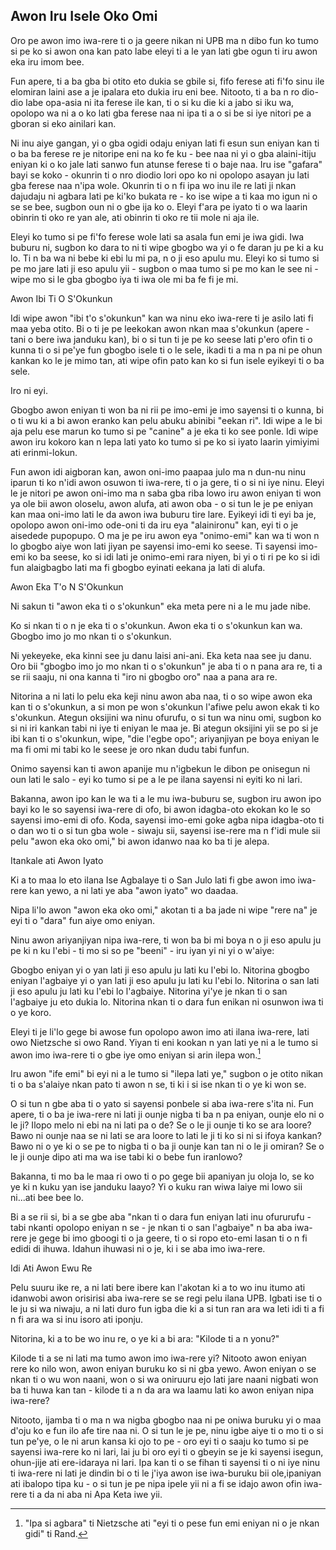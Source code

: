 ## Awon Iru Isele Oko Omi


Oro pe awon imo iwa-rere ti o ja geere nikan ni UPB ma n dibo fun ko tumo si pe ko si awon ona kan pato labe eleyi ti a le yan lati gbe ogun ti iru awon eka iru imom bee.
 

Fun apere, ti a ba gba bi otito eto dukia se gbile si, fifo ferese ati fi'fo sinu ile elomiran laini ase a je ipalara eto dukia iru eni bee. Nitooto, ti a ba n ro dio-dio labe opa-asia ni ita ferese ile kan, ti o si ku die ki a jabo si iku wa, opolopo wa ni a o ko lati gba ferese naa ni ipa ti a o si be si iye nitori pe a gboran si eko ainilari kan.


Ni inu aiye gangan, yi o gba ogidi odaju eniyan lati fi esun sun eniyan kan ti o ba ba ferese re je nitoripe eni na ko fe ku - bee naa ni yi o gba alaini-itiju eniyan ki o ko jale lati sanwo fun atunse ferese ti o baje naa. Iru ise "gafara" bayi se koko - okunrin ti o nro diodio lori opo ko ni opolopo asayan ju lati gba ferese naa n'ipa wole. Okunrin ti o n fi ipa wo inu ile re lati ji nkan dajudaju ni agbara lati pe ki'ko bukata re - ko ise wipe a ti kaa mo igun ni o se se bee, sugbon oun ni o gbe ija ko o. Eleyi f'ara pe iyato ti o wa laarin obinrin ti oko re yan ale, ati obinrin ti oko re tii mole ni aja ile. 


Eleyi ko tumo si pe fi'fo ferese wole lati sa asala fun emi je iwa gidi. Iwa buburu ni, sugbon ko dara to ni ti wipe gbogbo wa yi o fe daran ju pe ki a ku lo. Ti n ba wa ni bebe ki ebi lu mi pa, n o ji eso apulu mu. Eleyi ko si tumo si pe mo jare lati ji eso apulu yii - sugbon o maa tumo si pe mo kan le see ni - wipe mo si le gba gbogbo iya ti iwa ole mi ba fe fi je mi.


Awon Ibi Ti O S'Okunkun


Idi wipe awon "ibi t'o s'okunkun" kan wa ninu eko iwa-rere ti je asilo lati fi maa yeba otito. Bi o ti je pe leekokan awon nkan maa s'okunkun (apere - tani o bere iwa janduku kan), bi o si tun ti je pe ko seese lati p'ero ofin ti o kunna ti o si pe'ye fun gbogbo isele ti o le sele, ikadi ti a ma n pa ni pe ohun kankan ko le je mimo tan, ati wipe ofin pato kan ko si fun isele eyikeyi ti o ba sele.


Iro ni eyi.


Gbogbo awon eniyan ti won ba ni rii pe imo-emi je imo sayensi ti o kunna, bi o ti wu ki a bi awon eranko kan pelu abuku abinibi "eekan ri". Idi wipe a le bi aja pelu ese marun ko tumo si pe "canine" a je eka ti ko see ponle. Idi wipe awon iru kokoro kan n lepa lati yato ko tumo si pe ko si iyato laarin yimiyimi ati erinmi-lokun.


Fun awon idi aigboran kan, awon oni-imo paapaa julo ma n dun-nu ninu iparun ti ko n'idi awon osuwon ti iwa-rere, ti o ja gere, ti o si ni iye ninu. Eleyi le je nitori pe awon oni-imo ma n saba gba riba lowo iru awon eniyan ti won ya ole bii awon oloselu, awon alufa, ati awon oba - o si tun le je pe eniyan kan maa oni-imo lati le da awon iwa buburu tire lare. Eyikeyi idi ti eyi ba je, opolopo awon oni-imo ode-oni ti da iru eya "alainironu" kan, eyi ti o je aisedede pupopupo. O ma je pe iru awon eya "onimo-emi" kan wa ti won n lo gbogbo aiye won lati jiyan pe sayensi imo-emi ko seese. Ti sayensi imo-emi ko ba seese, ko si idi lati je onimo-emi rara niyen, bi yi o ti ri pe ko si idi fun alaigbagbo lati ma fi gbogbo eyinati eekana ja lati di alufa.
   

Awon Eka T'o N S'Okunkun


Ni sakun ti "awon eka ti o s'okunkun" eka meta pere ni a le mu jade nibe.


Ko si nkan ti o n je eka ti o s'okunkun. Awon eka ti o s'okunkun kan wa. Gbogbo imo jo mo nkan ti o s'okunkun.


Ni yekeyeke, eka kinni see ju danu laisi ani-ani. Eka keta naa see ju danu. Oro bii "gbogbo imo jo mo nkan ti o s'okunkun" je aba ti o n pana ara re, ti a se rii saaju, ni ona kanna ti "iro ni gbogbo oro" naa a pana ara re.


Nitorina a ni lati lo pelu eka keji ninu awon aba naa, ti o so wipe awon eka kan ti o s'okunkun, a si mon pe won s'okunkun l'afiwe pelu awon ekak ti ko s'okunkun. Ategun oksijini wa ninu ofurufu, o si tun wa ninu omi, sugbon ko si ni iri kankan tabi ni iye ti eniyan le maa je. Bi ategun oksijini yii se po si je ibi kan ti o s'okunkun, wipe, "die l'egbe opo"; ariyanjiyan pe boya eniyan le ma fi omi mi tabi ko le seese je oro nkan dudu tabi funfun.


Onimo sayensi kan ti awon apanije mu n'igbekun le dibon pe onisegun ni oun lati le salo - eyi ko tumo si pe a le pe ilana sayensi ni eyiti ko ni lari.


Bakanna, awon ipo kan le wa ti a le mu iwa-buburu se, sugbon iru awon ipo bayi ko le so sayensi iwa-rere di ofo, bi awon idagba-oto ekokan ko le so sayensi imo-emi di ofo. Koda, sayensi imo-emi goke agba nipa idagba-oto ti o dan wo ti o si tun gba wole - siwaju sii, sayensi ise-rere ma n f'idi mule sii pelu "awon eka oko omi," bi awon idanwo naa ko ba ti je alepa.


Itankale ati Awon Iyato


Ki a to maa lo eto ilana Ise Agbalaye ti o San Julo lati fi gbe awon imo iwa-rere kan yewo, a ni lati ye aba "awon iyato" wo daadaa. 


Nipa li'lo awon "awon eka oko omi," akotan ti a ba jade ni wipe "rere na" je eyi ti o "dara" fun aiye omo eniyan.


Ninu awon ariyanjiyan nipa iwa-rere, ti won ba bi mi boya n o ji eso apulu ju pe ki n ku l'ebi - ti mo si so pe "beeni" - iru iyan yi ni yi o w'aiye:


Gbogbo eniyan yi o yan lati ji eso apulu ju lati ku l'ebi lo. Nitorina gbogbo eniyan l'agbaiye yi o yan lati ji eso apulu ju lati ku l'ebi lo. Nitorina o san lati ji eso apulu ju lati ku l'ebi lo l'agbaiye. Nitorina yi'ye je nkan ti o san l'agbaiye ju eto dukia lo. Nitorina nkan ti o dara fun enikan ni osunwon iwa ti o ye koro.


Eleyi ti je li'lo gege bi awose fun opolopo awon imo ati ilana iwa-rere, lati owo Nietzsche si owo Rand. Yiyan ti eni kookan n yan lati ye ni a le tumo si awon imo iwa-rere ti o gbe iye omo eniyan si arin ilepa won.[^11]


Iru awon "ife emi" bi eyi ni a le tumo si "ilepa lati ye," sugbon o je otito nikan ti o ba s'alaiye nkan pato ti awon n se, ti ki i si ise nkan ti o ye ki won se.


O si tun n gbe aba ti o yato si sayensi ponbele si aba iwa-rere s'ita ni. Fun apere, ti o ba je iwa-rere ni lati ji ounje nigba ti ba n pa eniyan, ounje elo ni o le ji? Ilopo melo ni ebi na ni lati pa o de? Se o le ji ounje ti ko se ara loore? Bawo ni ounje naa se ni lati se ara loore to lati le ji ti ko si ni si ifoya kankan? Bawo ni o ye ki o se pe to nigba ti o ba ji ounje kan tan ni o le ji omiran? Se o le ji ounje dipo ati ma wa ise tabi ki o bebe fun iranlowo?
 

Bakanna, ti mo ba le maa ri owo ti o po gege bii apaniyan ju oloja lo, se ko ye ki n kuku yan ise janduku laayo? Yi o kuku ran wiwa laiye mi lowo sii ni...ati bee bee lo.


Bi a se rii si, bi a se gbe aba "nkan ti o dara fun eniyan lati inu ofururufu - tabi nkanti opolopo eniyan n se - je nkan ti o san l'agbaiye" n ba aba iwa-rere je gege bi imo gboogi ti o ja geere, ti o si ropo eto-emi lasan ti o n fi edidi di ihuwa. Idahun ihuwasi ni o je, ki i se aba imo iwa-rere.
 

Idi Ati Awon Ewu Re
 

Pelu suuru ike re, a ni lati bere ibere kan l'akotan ki a to wo inu itumo ati idanwobi awon orisirisi aba iwa-rere se se regi pelu ilana UPB. Igbati ise ti o le ju si wa niwaju, a ni lati duro fun igba die ki a si tun ran ara wa leti idi ti a fi n fi ara wa si inu isoro ati iponju.


Nitorina, ki a to be wo inu re, o ye ki a bi ara: "Kilode ti a n yonu?"


Kilode ti a se ni lati ma tumo awon imo iwa-rere yi? Nitooto awon eniyan rere ko nilo won, awon eniyan buruku ko si ni gba yewo. Awon eniyan o se nkan ti o wu won naani, won o si wa oniruuru ejo lati jare naani nigbati won ba ti huwa kan tan - kilode ti a n da ara wa laamu lati ko awon eniyan nipa iwa-rere?


Nitooto, ijamba ti o ma n wa nigba gbogbo naa ni pe oniwa buruku yi o maa d'oju ko e fun ilo afe tire naa ni. O si tun le je pe, ninu igbe aiye ti o mo ti o si tun pe'ye, o le ni arun kansa ki ojo to pe - oro eyi ti o saaju ko tumo si pe sayensi iwa-rere ko ni lari, lai ju bi oro eyi ti o gbeyin se je ki sayensi isegun, ohun-jije ati ere-idaraya ni lari. Ipa kan ti o se fihan ti sayensi ti o ni iye ninu ti iwa-rere ni lati je dindin bi o ti le j'iya awon ise iwa-buruku bii ole,ipaniyan ati ibalopo tipa ku - o si tun je pe nipa ipele yii ni a fi se idajo awon ofin iwa-rere ti a da ni aba ni Apa Keta iwe yii.

[^10]: Nitooto, ti mo ba je eniyan ti ko ni iyanju ni ti mi o si mo otun mi si osi, ti mo wa ja si inu koto ebi apaku, ki won kuku ti mi mole le san ju ohunkohun miran lo fun wiwa mi.


[^11]: "Ipa si agbara" ti Nietzsche ati "eyi ti o pese fun emi eniyan ni o je nkan gidi" ti Rand.

